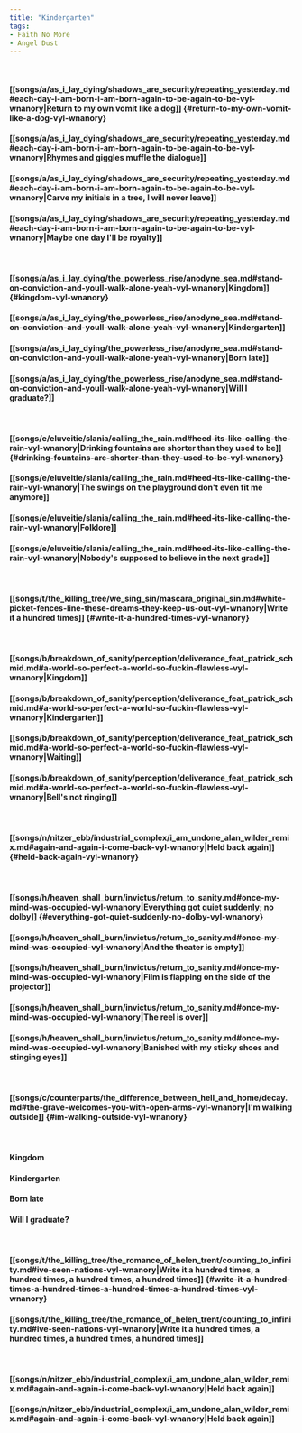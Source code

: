 ```yaml
---
title: "Kindergarten"
tags:
- Faith No More
- Angel Dust
---
```

&nbsp;
#### [[songs/a/as_i_lay_dying/shadows_are_security/repeating_yesterday.md#each-day-i-am-born-i-am-born-again-to-be-again-to-be-vyl-wnanory|Return to my own vomit like a dog]] {#return-to-my-own-vomit-like-a-dog-vyl-wnanory}
#### [[songs/a/as_i_lay_dying/shadows_are_security/repeating_yesterday.md#each-day-i-am-born-i-am-born-again-to-be-again-to-be-vyl-wnanory|Rhymes and giggles muffle the dialogue]]
#### [[songs/a/as_i_lay_dying/shadows_are_security/repeating_yesterday.md#each-day-i-am-born-i-am-born-again-to-be-again-to-be-vyl-wnanory|Carve my initials in a tree, I will never leave]]
#### [[songs/a/as_i_lay_dying/shadows_are_security/repeating_yesterday.md#each-day-i-am-born-i-am-born-again-to-be-again-to-be-vyl-wnanory|Maybe one day I'll be royalty]]
&nbsp;
#### [[songs/a/as_i_lay_dying/the_powerless_rise/anodyne_sea.md#stand-on-conviction-and-youll-walk-alone-yeah-vyl-wnanory|Kingdom]] {#kingdom-vyl-wnanory}
#### [[songs/a/as_i_lay_dying/the_powerless_rise/anodyne_sea.md#stand-on-conviction-and-youll-walk-alone-yeah-vyl-wnanory|Kindergarten]]
#### [[songs/a/as_i_lay_dying/the_powerless_rise/anodyne_sea.md#stand-on-conviction-and-youll-walk-alone-yeah-vyl-wnanory|Born late]]
#### [[songs/a/as_i_lay_dying/the_powerless_rise/anodyne_sea.md#stand-on-conviction-and-youll-walk-alone-yeah-vyl-wnanory|Will I graduate?]]
&nbsp;
#### [[songs/e/eluveitie/slania/calling_the_rain.md#heed-its-like-calling-the-rain-vyl-wnanory|Drinking fountains are shorter than they used to be]] {#drinking-fountains-are-shorter-than-they-used-to-be-vyl-wnanory}
#### [[songs/e/eluveitie/slania/calling_the_rain.md#heed-its-like-calling-the-rain-vyl-wnanory|The swings on the playground don't even fit me anymore]]
#### [[songs/e/eluveitie/slania/calling_the_rain.md#heed-its-like-calling-the-rain-vyl-wnanory|Folklore]]
#### [[songs/e/eluveitie/slania/calling_the_rain.md#heed-its-like-calling-the-rain-vyl-wnanory|Nobody's supposed to believe in the next grade]]
&nbsp;
#### [[songs/t/the_killing_tree/we_sing_sin/mascara_original_sin.md#white-picket-fences-line-these-dreams-they-keep-us-out-vyl-wnanory|Write it a hundred times]] {#write-it-a-hundred-times-vyl-wnanory}
&nbsp;
#### [[songs/b/breakdown_of_sanity/perception/deliverance_feat_patrick_schmid.md#a-world-so-perfect-a-world-so-fuckin-flawless-vyl-wnanory|Kingdom]]
#### [[songs/b/breakdown_of_sanity/perception/deliverance_feat_patrick_schmid.md#a-world-so-perfect-a-world-so-fuckin-flawless-vyl-wnanory|Kindergarten]]
#### [[songs/b/breakdown_of_sanity/perception/deliverance_feat_patrick_schmid.md#a-world-so-perfect-a-world-so-fuckin-flawless-vyl-wnanory|Waiting]]
#### [[songs/b/breakdown_of_sanity/perception/deliverance_feat_patrick_schmid.md#a-world-so-perfect-a-world-so-fuckin-flawless-vyl-wnanory|Bell's not ringing]]
&nbsp;
#### [[songs/n/nitzer_ebb/industrial_complex/i_am_undone_alan_wilder_remix.md#again-and-again-i-come-back-vyl-wnanory|Held back again]] {#held-back-again-vyl-wnanory}
&nbsp;
#### [[songs/h/heaven_shall_burn/invictus/return_to_sanity.md#once-my-mind-was-occupied-vyl-wnanory|Everything got quiet suddenly; no dolby]] {#everything-got-quiet-suddenly-no-dolby-vyl-wnanory}
#### [[songs/h/heaven_shall_burn/invictus/return_to_sanity.md#once-my-mind-was-occupied-vyl-wnanory|And the theater is empty]]
#### [[songs/h/heaven_shall_burn/invictus/return_to_sanity.md#once-my-mind-was-occupied-vyl-wnanory|Film is flapping on the side of the projector]]
#### [[songs/h/heaven_shall_burn/invictus/return_to_sanity.md#once-my-mind-was-occupied-vyl-wnanory|The reel is over]]
#### [[songs/h/heaven_shall_burn/invictus/return_to_sanity.md#once-my-mind-was-occupied-vyl-wnanory|Banished with my sticky shoes and stinging eyes]]
&nbsp;
#### [[songs/c/counterparts/the_difference_between_hell_and_home/decay.md#the-grave-welcomes-you-with-open-arms-vyl-wnanory|I'm walking outside]] {#im-walking-outside-vyl-wnanory}
&nbsp;
#### Kingdom
#### Kindergarten
#### Born late
#### Will I graduate?
&nbsp;
#### [[songs/t/the_killing_tree/the_romance_of_helen_trent/counting_to_infinity.md#ive-seen-nations-vyl-wnanory|Write it a hundred times, a hundred times, a hundred times, a hundred times]] {#write-it-a-hundred-times-a-hundred-times-a-hundred-times-a-hundred-times-vyl-wnanory}
#### [[songs/t/the_killing_tree/the_romance_of_helen_trent/counting_to_infinity.md#ive-seen-nations-vyl-wnanory|Write it a hundred times, a hundred times, a hundred times, a hundred times]]
&nbsp;
#### [[songs/n/nitzer_ebb/industrial_complex/i_am_undone_alan_wilder_remix.md#again-and-again-i-come-back-vyl-wnanory|Held back again]]
#### [[songs/n/nitzer_ebb/industrial_complex/i_am_undone_alan_wilder_remix.md#again-and-again-i-come-back-vyl-wnanory|Held back again]]
